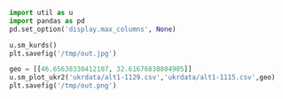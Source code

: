 

```python
import util as u
import pandas as pd
pd.set_option('display.max_columns', None)
```


```python
u.sm_kurds()
plt.savefig('/tmp/out.jpg')
```












```python
geo = [[46.65638330412107, 32.61676838804905]]
u.sm_plot_ukr2('ukrdata/alt1-1129.csv','ukrdata/alt1-1115.csv',geo)
plt.savefig('/tmp/out.png')
```

